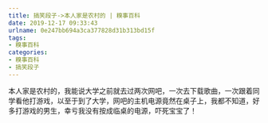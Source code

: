 ```yaml
---
title: 搞笑段子->本人家是农村的 | 糗事百科
date: 2019-12-17 09:33:43
urlname: 0e247bb694a3ca377828d31b313bd15f
tags: 
- 糗事百科
categories:
- 糗事百科
- 搞笑段子
---
```

本人家是农村的，我能说大学之前就去过两次网吧，一次去下载歌曲，一次跟着同学看他打游戏，以至于到了大学，网吧的主机电源竟然在桌子上，我都不知道，好多打游戏的男生，幸亏我没有按成临桌的电源，吓死宝宝了！


